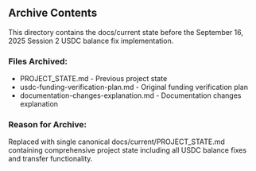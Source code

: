 ## Archive Contents

This directory contains the docs/current state before the September 16, 2025 Session 2 USDC balance fix implementation.

### Files Archived:
- PROJECT_STATE.md - Previous project state
- usdc-funding-verification-plan.md - Original funding verification plan
- documentation-changes-explanation.md - Documentation changes explanation

### Reason for Archive:
Replaced with single canonical docs/current/PROJECT_STATE.md containing comprehensive project state including all USDC balance fixes and transfer functionality.
